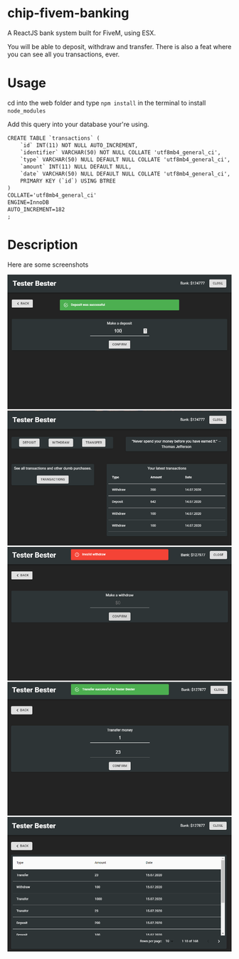 # chip-fivem-banking
A ReactJS bank system built for FiveM, using ESX.

You will be able to deposit, withdraw and transfer. There is also a feat where you can see all you transactions, ever.

# Usage
cd into the web folder and type ``npm install`` in the terminal to install ``node_modules``

Add this query into your database your're using.
```
CREATE TABLE `transactions` (
	`id` INT(11) NOT NULL AUTO_INCREMENT,
	`identifier` VARCHAR(50) NOT NULL COLLATE 'utf8mb4_general_ci',
	`type` VARCHAR(50) NULL DEFAULT NULL COLLATE 'utf8mb4_general_ci',
	`amount` INT(11) NULL DEFAULT NULL,
	`date` VARCHAR(50) NULL DEFAULT NULL COLLATE 'utf8mb4_general_ci',
	PRIMARY KEY (`id`) USING BTREE
)
COLLATE='utf8mb4_general_ci'
ENGINE=InnoDB
AUTO_INCREMENT=182
;
```

# Description
Here are some screenshots

<img src="ban2.png">
<br>
<img src="bank1.png">
<br>
<img src="bank33.png">
<br>
<img src="trans.png">
<br>
<img src="transactions.png">
